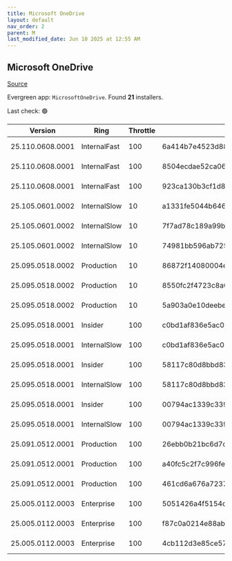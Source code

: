 ```yaml
---
title: Microsoft OneDrive
layout: default
nav_order: 2
parent: M
last_modified_date: Jun 10 2025 at 12:55 AM
---
```


## Microsoft OneDrive

[Source](https://onedrive.live.com/)

Evergreen app: `MicrosoftOneDrive`. Found **21** installers.

Last check: 🟢

| Version          | Ring         | Throttle | Sha256                                                           | Architecture | Type | URI                                                                                                                                                                  |
| ---------------- | ------------ | -------- | ---------------------------------------------------------------- | ------------ | ---- | -------------------------------------------------------------------------------------------------------------------------------------------------------------------- |
| 25.110.0608.0001 | InternalFast | 100      | 6a414b7e4523d883b1cdc0cf641c0836c0a1d5773a1a09fc3d1b7ca62beb6164 | ARM64        | exe  | [https://oneclient.sfx.ms/Win/Installers/25.110.0608.0001/arm64/OneDriveSetup.exe](https://oneclient.sfx.ms/Win/Installers/25.110.0608.0001/arm64/OneDriveSetup.exe) |
| 25.110.0608.0001 | InternalFast | 100      | 8504ecdae52ca0647b8e6e8f061a3cbc2be6e1d1e14fc52f8ecd0dc9dddf9b9b | x64          | exe  | [https://oneclient.sfx.ms/Win/Installers/25.110.0608.0001/amd64/OneDriveSetup.exe](https://oneclient.sfx.ms/Win/Installers/25.110.0608.0001/amd64/OneDriveSetup.exe) |
| 25.110.0608.0001 | InternalFast | 100      | 923ca130b3cf1d895b2669c6ee8ee26ff2f4621c7ed1a1362ffa9e33342e4c7a | x86          | exe  | [https://oneclient.sfx.ms/Win/Installers/25.110.0608.0001/OneDriveSetup.exe](https://oneclient.sfx.ms/Win/Installers/25.110.0608.0001/OneDriveSetup.exe)             |
| 25.105.0601.0002 | InternalSlow | 10       | a1331fe5044b646317a2c1197f7d68c93a9208efd51809e6edf73d9ccddb6068 | ARM64        | exe  | [https://oneclient.sfx.ms/Win/Installers/25.105.0601.0002/arm64/OneDriveSetup.exe](https://oneclient.sfx.ms/Win/Installers/25.105.0601.0002/arm64/OneDriveSetup.exe) |
| 25.105.0601.0002 | InternalSlow | 10       | 7f7ad78c189a99b987ab24a196b2f70fa46b3aa82c9e95f8301208cf0fa992e1 | x64          | exe  | [https://oneclient.sfx.ms/Win/Installers/25.105.0601.0002/amd64/OneDriveSetup.exe](https://oneclient.sfx.ms/Win/Installers/25.105.0601.0002/amd64/OneDriveSetup.exe) |
| 25.105.0601.0002 | InternalSlow | 10       | 74981bb596ab72559154ccb687522ff19a30856dd684892402e2abf63bcab439 | x86          | exe  | [https://oneclient.sfx.ms/Win/Installers/25.105.0601.0002/OneDriveSetup.exe](https://oneclient.sfx.ms/Win/Installers/25.105.0601.0002/OneDriveSetup.exe)             |
| 25.095.0518.0002 | Production   | 10       | 86872f14080004e177f0fcd15899827a07d21ad7f9a9e90c019f724654e4af9a | ARM64        | exe  | [https://oneclient.sfx.ms/Win/Installers/25.095.0518.0002/arm64/OneDriveSetup.exe](https://oneclient.sfx.ms/Win/Installers/25.095.0518.0002/arm64/OneDriveSetup.exe) |
| 25.095.0518.0002 | Production   | 10       | 8550fc2f4723c8a03c5ce03232d9d5eb15d235a427b046a18b4be3ae4c349a57 | x64          | exe  | [https://oneclient.sfx.ms/Win/Installers/25.095.0518.0002/amd64/OneDriveSetup.exe](https://oneclient.sfx.ms/Win/Installers/25.095.0518.0002/amd64/OneDriveSetup.exe) |
| 25.095.0518.0002 | Production   | 10       | 5a903a0e10deebe0df10484bfeebfce8df3ff1ba2a78c22e2cb455485172c00c | x86          | exe  | [https://oneclient.sfx.ms/Win/Installers/25.095.0518.0002/OneDriveSetup.exe](https://oneclient.sfx.ms/Win/Installers/25.095.0518.0002/OneDriveSetup.exe)             |
| 25.095.0518.0001 | Insider      | 100      | c0bd1af836e5ac02aefbf5c10edfe32c3fc59cf5f2a4ed57a9b9684d71272926 | ARM64        | exe  | [https://oneclient.sfx.ms/Win/Installers/25.095.0518.0001/arm64/OneDriveSetup.exe](https://oneclient.sfx.ms/Win/Installers/25.095.0518.0001/arm64/OneDriveSetup.exe) |
| 25.095.0518.0001 | InternalSlow | 100      | c0bd1af836e5ac02aefbf5c10edfe32c3fc59cf5f2a4ed57a9b9684d71272926 | ARM64        | exe  | [https://oneclient.sfx.ms/Win/Installers/25.095.0518.0001/arm64/OneDriveSetup.exe](https://oneclient.sfx.ms/Win/Installers/25.095.0518.0001/arm64/OneDriveSetup.exe) |
| 25.095.0518.0001 | Insider      | 100      | 58117c80d8bbd8316877383075f113ff7567977dc868e7f9ae04d999f05391e8 | x64          | exe  | [https://oneclient.sfx.ms/Win/Installers/25.095.0518.0001/amd64/OneDriveSetup.exe](https://oneclient.sfx.ms/Win/Installers/25.095.0518.0001/amd64/OneDriveSetup.exe) |
| 25.095.0518.0001 | InternalSlow | 100      | 58117c80d8bbd8316877383075f113ff7567977dc868e7f9ae04d999f05391e8 | x64          | exe  | [https://oneclient.sfx.ms/Win/Installers/25.095.0518.0001/amd64/OneDriveSetup.exe](https://oneclient.sfx.ms/Win/Installers/25.095.0518.0001/amd64/OneDriveSetup.exe) |
| 25.095.0518.0001 | Insider      | 100      | 00794ac1339c33925289c43f8dc5efef50ad105ab8b57725a22217e233c4c61f | x86          | exe  | [https://oneclient.sfx.ms/Win/Installers/25.095.0518.0001/OneDriveSetup.exe](https://oneclient.sfx.ms/Win/Installers/25.095.0518.0001/OneDriveSetup.exe)             |
| 25.095.0518.0001 | InternalSlow | 100      | 00794ac1339c33925289c43f8dc5efef50ad105ab8b57725a22217e233c4c61f | x86          | exe  | [https://oneclient.sfx.ms/Win/Installers/25.095.0518.0001/OneDriveSetup.exe](https://oneclient.sfx.ms/Win/Installers/25.095.0518.0001/OneDriveSetup.exe)             |
| 25.091.0512.0001 | Production   | 100      | 26ebb0b21bc6d7cf1a778b11a2c3fa38350b394c0da51304aaebe20461b262d7 | ARM64        | exe  | [https://oneclient.sfx.ms/Win/Installers/25.091.0512.0001/arm64/OneDriveSetup.exe](https://oneclient.sfx.ms/Win/Installers/25.091.0512.0001/arm64/OneDriveSetup.exe) |
| 25.091.0512.0001 | Production   | 100      | a40fc5c2f7c996fecef11c4d8d69da6bd5b3fc9ef14c3e219b707c38368d72fd | x64          | exe  | [https://oneclient.sfx.ms/Win/Installers/25.091.0512.0001/amd64/OneDriveSetup.exe](https://oneclient.sfx.ms/Win/Installers/25.091.0512.0001/amd64/OneDriveSetup.exe) |
| 25.091.0512.0001 | Production   | 100      | 461cd6a676a723750edfe1db6c79014bd76a88d0ac656082d0eeb29ea9d27a8e | x86          | exe  | [https://oneclient.sfx.ms/Win/Installers/25.091.0512.0001/OneDriveSetup.exe](https://oneclient.sfx.ms/Win/Installers/25.091.0512.0001/OneDriveSetup.exe)             |
| 25.005.0112.0003 | Enterprise   | 100      | 5051426a4f5154c6b0b5dd02fcc5144807b3dc3f1ffb3ca4538a9c993db3063c | ARM64        | exe  | [https://oneclient.sfx.ms/Win/Installers/25.005.0112.0003/arm64/OneDriveSetup.exe](https://oneclient.sfx.ms/Win/Installers/25.005.0112.0003/arm64/OneDriveSetup.exe) |
| 25.005.0112.0003 | Enterprise   | 100      | f87c0a0214e88ab1bdcee61e7ad446990426b14de5ee6a4144fd3cc9c19f045e | x64          | exe  | [https://oneclient.sfx.ms/Win/Installers/25.005.0112.0003/amd64/OneDriveSetup.exe](https://oneclient.sfx.ms/Win/Installers/25.005.0112.0003/amd64/OneDriveSetup.exe) |
| 25.005.0112.0003 | Enterprise   | 100      | 4cb112d3e85ce57bf99ecde5dade8fd13f0e22ca8d36c11d09b3b7a50ad52bf8 | x86          | exe  | [https://oneclient.sfx.ms/Win/Installers/25.005.0112.0003/OneDriveSetup.exe](https://oneclient.sfx.ms/Win/Installers/25.005.0112.0003/OneDriveSetup.exe)             |
